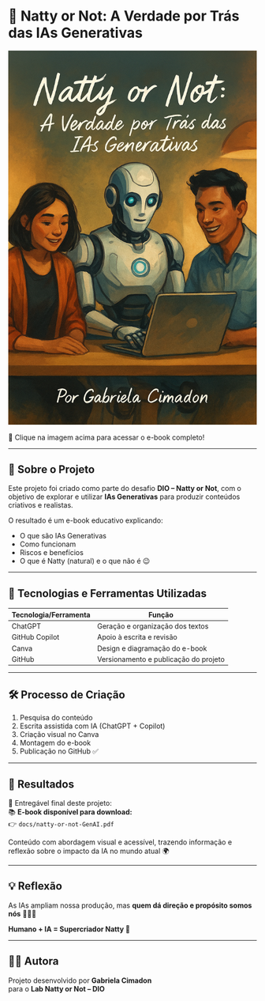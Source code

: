 # 🤖 Natty or Not: A Verdade por Trás das IAs Generativas

[![Capa do E-book](docs/capa.png)](docs/natty-or-not-GenAI.pdf)

📘 Clique na imagem acima para acessar o e-book completo!

---

## 📌 Sobre o Projeto
Este projeto foi criado como parte do desafio **DIO – Natty or Not**, com o objetivo de explorar e utilizar **IAs Generativas** para produzir conteúdos criativos e realistas.

O resultado é um e-book educativo explicando:
- O que são IAs Generativas
- Como funcionam
- Riscos e benefícios
- O que é Natty (natural) e o que não é 😉

---

## 🧠 Tecnologias e Ferramentas Utilizadas

| Tecnologia/Ferramenta | Função |
|----------------------|--------|
| ChatGPT              | Geração e organização dos textos |
| GitHub Copilot       | Apoio à escrita e revisão |
| Canva                | Design e diagramação do e-book |
| GitHub               | Versionamento e publicação do projeto |

---

## 🛠 Processo de Criação
1. Pesquisa do conteúdo
2. Escrita assistida com IA (ChatGPT + Copilot)
3. Criação visual no Canva
4. Montagem do e-book
5. Publicação no GitHub ✅

---

## 🎯 Resultados
📌 Entregável final deste projeto:  
📚 **E-book disponível para download:**  
👉 `docs/natty-or-not-GenAI.pdf`

Conteúdo com abordagem visual e acessível, trazendo informação e reflexão sobre o impacto da IA no mundo atual 🌍

---

## 💡 Reflexão
As IAs ampliam nossa produção,
mas **quem dá direção e propósito somos nós** 👩‍💻✨

**Humano + IA = Supercriador Natty 🚀**

---

## 👩‍💻 Autora
Projeto desenvolvido por **Gabriela Cimadon**  
para o **Lab Natty or Not – DIO**
